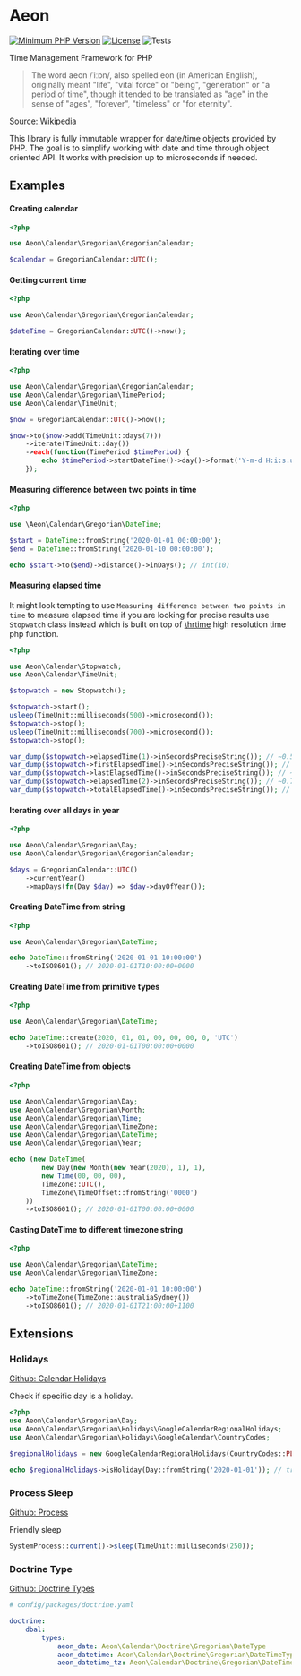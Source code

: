 # Aeon

[![Minimum PHP Version](https://img.shields.io/badge/php-%3E%3D%207.4-8892BF.svg)](https://php.net/)
[![License](https://poser.pugx.org/aeon-php/calendar/license)](//packagist.org/packages/aeon-php/calendar)
![Tests](https://github.com/aeon-php/calendar/workflows/Tests/badge.svg?branch=master)

Time Management Framework for PHP

> The word aeon /ˈiːɒn/, also spelled eon (in American English), originally meant "life", "vital force" or "being", 
> "generation" or "a period of time", though it tended to be translated as "age" in the sense of "ages", "forever", 
> "timeless" or "for eternity".

[Source: Wikipedia](https://en.wikipedia.org/wiki/Aeon) 

This library is fully immutable wrapper for date/time objects provided by PHP. 
The goal is to simplify working with date and time through object oriented API. 
It works with precision up to microseconds if needed. 

## Examples

#### Creating calendar

```php
<?php 

use Aeon\Calendar\Gregorian\GregorianCalendar;

$calendar = GregorianCalendar::UTC();
```

#### Getting current time 

```php
<?php 

use Aeon\Calendar\Gregorian\GregorianCalendar;

$dateTime = GregorianCalendar::UTC()->now();
```

#### Iterating over time 

```php
<?php 

use Aeon\Calendar\Gregorian\GregorianCalendar;
use Aeon\Calendar\Gregorian\TimePeriod;
use Aeon\Calendar\TimeUnit;

$now = GregorianCalendar::UTC()->now();

$now->to($now->add(TimeUnit::days(7)))
    ->iterate(TimeUnit::day())
    ->each(function(TimePeriod $timePeriod) {
        echo $timePeriod->startDateTime()->day()->format('Y-m-d H:i:s.uO') . "\n";
    });
```

#### Measuring difference between two points in time

```php
<?php 

use \Aeon\Calendar\Gregorian\DateTime;

$start = DateTime::fromString('2020-01-01 00:00:00');
$end = DateTime::fromString('2020-01-10 00:00:00');

echo $start->to($end)->distance()->inDays(); // int(10)
```

#### Measuring elapsed time 

It might look tempting to use `Measuring difference between two points in time` to 
measure elapsed time if you are looking for precise results use `Stopwatch` class instead 
which is built on top of [\hrtime](https://www.php.net/manual/en/function.hrtime.php) high resolution time php function.

```php
<?php

use Aeon\Calendar\Stopwatch;
use Aeon\Calendar\TimeUnit;

$stopwatch = new Stopwatch();

$stopwatch->start();
usleep(TimeUnit::milliseconds(500)->microsecond());
$stopwatch->stop();
usleep(TimeUnit::milliseconds(700)->microsecond());
$stopwatch->stop();

var_dump($stopwatch->elapsedTime(1)->inSecondsPreciseString()); // ~0.500000
var_dump($stopwatch->firstElapsedTime()->inSecondsPreciseString()); // ~0.500000
var_dump($stopwatch->lastElapsedTime()->inSecondsPreciseString()); // ~0.700000
var_dump($stopwatch->elapsedTime(2)->inSecondsPreciseString()); // ~0.700000
var_dump($stopwatch->totalElapsedTime()->inSecondsPreciseString()); // ~1.200000
```

#### Iterating over all days in year

```php
<?php 

use Aeon\Calendar\Gregorian\Day;
use Aeon\Calendar\Gregorian\GregorianCalendar;

$days = GregorianCalendar::UTC()
    ->currentYear()
    ->mapDays(fn(Day $day) => $day->dayOfYear());
```

#### Creating DateTime from string 

```php
<?php 

use Aeon\Calendar\Gregorian\DateTime;

echo DateTime::fromString('2020-01-01 10:00:00')
    ->toISO8601(); // 2020-01-01T10:00:00+0000
```

#### Creating DateTime from primitive types

```php
<?php 

use Aeon\Calendar\Gregorian\DateTime;

echo DateTime::create(2020, 01, 01, 00, 00, 00, 0, 'UTC')
    ->toISO8601(); // 2020-01-01T00:00:00+0000
```

#### Creating DateTime from objects

```php
<?php 

use Aeon\Calendar\Gregorian\Day;
use Aeon\Calendar\Gregorian\Month;
use Aeon\Calendar\Gregorian\Time;
use Aeon\Calendar\Gregorian\TimeZone;
use Aeon\Calendar\Gregorian\DateTime;
use Aeon\Calendar\Gregorian\Year;

echo (new DateTime(
        new Day(new Month(new Year(2020), 1), 1),
        new Time(00, 00, 00),
        TimeZone::UTC(),
        TimeZone\TimeOffset::fromString('0000')
    ))
    ->toISO8601(); // 2020-01-01T00:00:00+0000
```

#### Casting DateTime to different timezone string 

```php
<?php 

use Aeon\Calendar\Gregorian\DateTime;
use Aeon\Calendar\Gregorian\TimeZone;

echo DateTime::fromString('2020-01-01 10:00:00')
    ->toTimeZone(TimeZone::australiaSydney())
    ->toISO8601(); // 2020-01-01T21:00:00+1100
```

## Extensions

### Holidays

[Github: Calendar Holidays](https://github.com/aeon-php/calendar-holidays) 

Check if specific day is a holiday.  

```php
<?php 
use Aeon\Calendar\Gregorian\Day;
use Aeon\Calendar\Gregorian\Holidays\GoogleCalendarRegionalHolidays;
use Aeon\Calendar\Gregorian\Holidays\GoogleCalendar\CountryCodes;

$regionalHolidays = new GoogleCalendarRegionalHolidays(CountryCodes::PL);

echo $regionalHolidays->isHoliday(Day::fromString('2020-01-01')); // true 
```

### Process Sleep

[Github: Process](https://github.com/aeon-php/process)

Friendly sleep 

```php
SystemProcess::current()->sleep(TimeUnit::milliseconds(250));
```

### Doctrine Type

[Github: Doctrine Types](https://github.com/aeon-php/calendar-doctrine)

```yaml
# config/packages/doctrine.yaml

doctrine:
    dbal:
        types:
            aeon_date: Aeon\Calendar\Doctrine\Gregorian\DateType
            aeon_datetime: Aeon\Calendar\Doctrine\Gregorian\DateTimeType
            aeon_datetime_tz: Aeon\Calendar\Doctrine\Gregorian\DateTimeTzType
```
